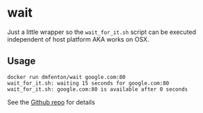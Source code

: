 # wait

Just a little wrapper so the `wait_for_it.sh` script can be executed independent of host platform AKA works on OSX.

## Usage

```
docker run dmfenton/wait google.com:80
wait_for_it.sh: waiting 15 seconds for google.com:80
wait_for_it.sh: google.com:80 is available after 0 seconds
````

See the [Github repo](https://github.com/vishnubob/wait-for-it) for details
